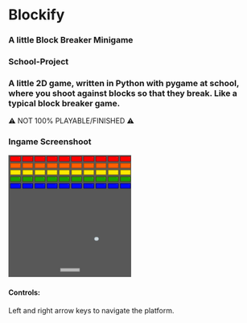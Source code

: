 # Blockify
### A little Block Breaker Minigame

### School-Project

### A little 2D game, written in Python with pygame at school, where you shoot against blocks so that they break. Like a typical block breaker game.

⚠️ NOT 100% PLAYABLE/FINISHED ⚠️

### Ingame Screenshoot
<img src="resources/images/blockify-example-ingame-screenshot.png" height="242px">

#### Controls:
Left and right arrow keys to navigate the platform.
